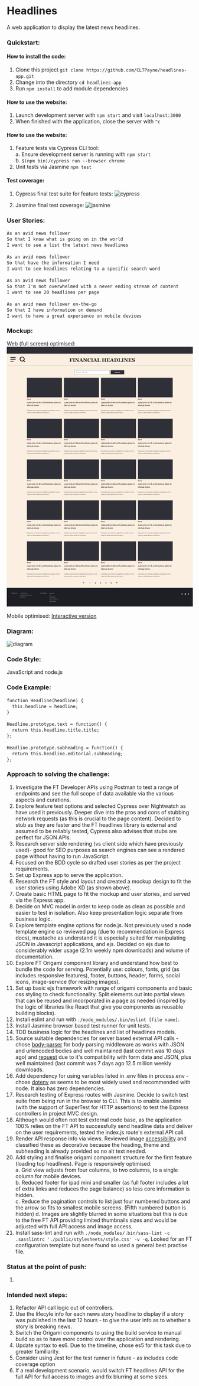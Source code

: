 # Headlines

A web application to display the latest news headlines.

### Quickstart:
#### How to install the code:
1. Clone this project ```git clone https://github.com/CLTPayne/headlines-app.git```
2. Change into the directory ```cd headlines-app```
3. Run ```npm install``` to add module dependencies

#### How to use the website:
1. Launch development server with ```npm start``` and visit ```localhost:3000```
2. When finished with the application, close the server with ```^c```

#### How to use the website:
1. Feature tests via Cypress CLI tool:<br/>
  a. Ensure development server is running with ```npm start```<br/>
  b. ```$(npm bin)/cypress run --browser chrome```<br/>
2. Unit tests via Jasmine ```npm test```

#### Test coverage:
1. Cypress final test suite for feature tests:
![cypress]()

2. Jasmine final test coverage:
![jasmine]()

### User Stories:
```
As an avid news follower
So that I know what is going on in the world  
I want to see a list the latest news headlines

As an avid news follower
So that have the information I need
I want to see headlines relating to a specific search word

As an avid news follower
So that I'm not overwhelmed with a never ending stream of content
I want to see 20 headlines per page

As an avid news follower on-the-go
So that I have information on demand
I want to have a great experience on mobile devices
```

### Mockup:
Web (full screen) optimised:
![web](./readme_images/Financial_Headlines_Web_Mock_Up.png)

Mobile optimised:
[Interactive version](https://xd.adobe.com/view/0ca788f3-1297-493d-68fa-76e119915efd-7a96/)

### Diagram:
![diagram]()

### Code Style:
JavaScript and node.js

### Code Example:
```
function Headline(headline) {
  this.headline = headline;
}

Headline.prototype.text = function() {
  return this.headline.title.title;
};

Headline.prototype.subheading = function() {
  return this.headline.editorial.subheading;
};
```

### Approach to solving the challenge:
1. Investigate the FT Developer APIs using Postman to test a range of endpoints and see the full scope of data available via the various aspects and curations.
2. Explore feature test options and selected Cypress over Nightwatch as have used it previously. Deeper dive into the pros and cons of stubbing network requests (as this is crucial to the page content). Decided to stub as they are faster and the FT headlines library is external and assumed to be reliably tested, Cypress also advises that stubs are perfect for JSON APIs.
3. Research server side rendering (vs client side which have previously used)- good for SEO purposes as search engines can see a rendered page without having to run JavaScript.
4. Focused on the BDD cycle so drafted user stories as per the project requirements.
5. Set up Express app to serve the application.
6. Research the FT style and layout and created a mockup design to fit the user stories using Adobe XD (as shown above).
7. Create basic HTML page to fit the mockup and user stories, and served via the Express app.
8. Decide on MVC model in order to keep code as clean as possible and easier to test in isolation. Also keep presentation logic separate from business logic.
9. Explore template engine options for node.js. Not previously used a node template engine so reviewed pug (due to recommendation in Express docs), mustache as understand it is especially suited for manipulating JSON in Javascript applications, and ejs. Decided on ejs due to considerably wider usage (2.1m weekly npm downloads) and volume of documentation.
10. Explore FT Origami component library and understand how best to bundle the code for serving. Potentially use: colours, fonts, grid (as includes responsive features), footer, buttons, header, forms, social icons, image-service (for resizing images).
11. Set up basic ejs framework with range of origami components and basic css styling to check functionality. Split elements out into partial views that can be reused and incorporated in a page as needed (inspired by the logic of libraries like React that give you components as reusable building blocks).
12. Install eslint and run with ```./node_modules/.bin/eslint [file name]```.
13. Install Jasmine browser based test runner for unit tests.
14. TDD business logic for the headlines and list of headlines models.
15. Source suitable dependencies for server based external API calls - chose [body-parser](https://www.npmjs.com/package/body-parser) for body parsing middleware as works with JSON and urlencoded bodies and well maintained (last commit was 10 days ago) and [request](https://github.com/request/request#readme) due to it's compatibility with form data and JSON, plus well maintained (last commit was 7 days ago 12.5 million weekly downloads.
16. Add dependency for using variables listed in .env files in process.env - chose [dotenv](https://github.com/motdotla/dotenv#readme) as seems to be most widely used and recommended with node. It also has zero dependencies.
17. Research testing of Express routes with Jasmine. Decide to switch test suite from being run in the browser to CLI. This is to enable Jasmine (with the support of SuperTest for HTTP assertions) to test the Express controllers in project MVC design.  
18. Although would often not test external code base, as the application 100% relies on the FT API to successfully send headline data and deliver on the user requirements, tested the index.js route's external API call.
19. Render API response info via views. Reviewed image [accessibility](https://www.w3.org/WAI/tutorials/images/) and classified these as decorative because the heading, theme and subheading is already provided so no alt text needed.  
20. Add styling and finalise origami component structure for the first feature (loading top headlines). Page is responsively optimised:<br/>
  a. Grid view adjusts from four columns, to two columns, to a single column for mobile devices. <br/>
  b. Reduced footer for ipad mini and smaller (as full footer includes a lot of extra links and reduces the page balance) so less core information is hidden. <br/>
  c. Reduce the pagination controls to list just four numbered buttons and the arrow so fits to smallest mobile screens. (Fifth numbered button is hidden)
  d. Images are slightly blurred in some situations but this is due to the free FT API providing limited thumbnails sizes and would be adjusted with full API access and image access.
21. Install sass-lint and run with ```./node_modules/.bin/sass-lint -c .sasslintrc './public/stylesheets/style.css' -v -q```. Looked for an FT configuration template but none found so used a general best practise file. 

### Status at the point of push:
1.

### Intended next steps:
1. Refactor API call logic out of controllers.
2. Use the lifecyle info for each news story headline to display if a story was published in the last 12 hours - to give the user info as to whether a story is breaking news.
3. Switch the Origami components to using the build service to manual build so as to have more control over the application and rendering.
4. Update syntax to es6. Due to the timeline, chose es5 for this task due to greater familiarity.
5. Consider using Jest for the test runner in future - as includes code coverage option
6. If a real development scenario, would switch FT headlines API for the full API for full access to images and fix blurring at some sizes.
